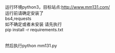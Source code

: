 运行环境python3，目标站点:http://www.mm131.com/
<br/>
运行前请确定安装了
<br/>
bs4,requests
<br/>
如不确定或者未安装 请先执行
<br/>
pip install -r requirements.txt
<br/><br/><br/>
然后执行python mm131.py

